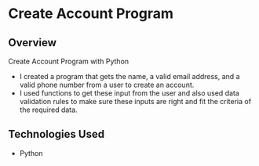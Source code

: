 # Create Account Program

## Overview

Create Account Program with Python
* I created a program that gets the name, a valid email address, and a valid phone number from a user to create an account.
* I used functions to get these input from the user and also used data validation rules to make sure these inputs are right and fit the criteria of the required data.

## Technologies Used
* Python
